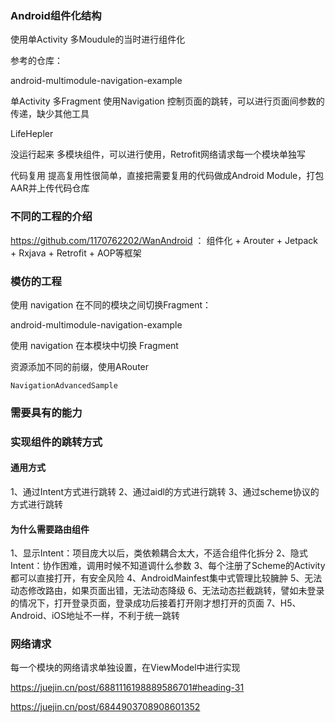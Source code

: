 


### Android组件化结构

使用单Activity 多Moudule的当时进行组件化   

参考的仓库：

android-multimodule-navigation-example 

单Activity 多Fragment 使用Navigation 控制页面的跳转，可以进行页面间参数的传递，缺少其他工具

LifeHepler 

没运行起来
多模块组件，可以进行使用，Retrofit网络请求每一个模块单独写




代码复用 提高复用性很简单，直接把需要复用的代码做成Android Module，打包AAR并上传代码仓库


### 不同的工程的介绍


https://github.com/1170762202/WanAndroid ： 组件化 + Arouter + Jetpack + Rxjava + Retrofit + AOP等框架




### 模仿的工程

 使用 navigation 在不同的模块之间切换Fragment：

  android-multimodule-navigation-example 

使用 navigation 在本模块中切换 Fragment

  


 资源添加不同的前缀，使用ARouter

    NavigationAdvancedSample 


### 需要具有的能力



### 实现组件的跳转方式

#### 通用方式
1、通过Intent方式进行跳转
2、通过aidl的方式进行跳转
3、通过scheme协议的方式进行跳转

#### 为什么需要路由组件

1、显示Intent：项目庞大以后，类依赖耦合太大，不适合组件化拆分
2、隐式Intent：协作困难，调用时候不知道调什么参数
3、每个注册了Scheme的Activity都可以直接打开，有安全风险
4、AndroidMainfest集中式管理比较臃肿
5、无法动态修改路由，如果页面出错，无法动态降级
6、无法动态拦截跳转，譬如未登录的情况下，打开登录页面，登录成功后接着打开刚才想打开的页面
7、H5、Android、iOS地址不一样，不利于统一跳转


### 网络请求

每一个模块的网络请求单独设置，在ViewModel中进行实现

 

 https://juejin.cn/post/6881116198889586701#heading-31

 https://juejin.cn/post/6844903708908601352